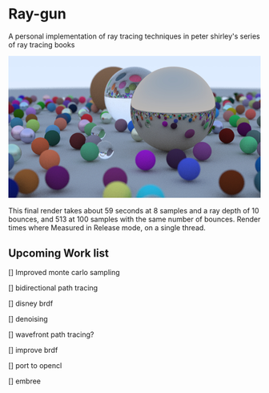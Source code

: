 # Ray-gun
A personal implementation of ray tracing techniques in peter shirley's series of ray tracing books

![Scene](Scene.jpg)

This final render takes about 59 seconds at 8 samples and a ray depth of 10 bounces, 
and 513 at 100 samples with the same number of bounces.
Render times where Measured in Release mode, on a single thread.


## Upcoming Work list
[] Improved monte carlo sampling

[] bidirectional path tracing

[] disney brdf

[] denoising

[] wavefront path tracing?

[] improve brdf

[] port to opencl

[] embree
